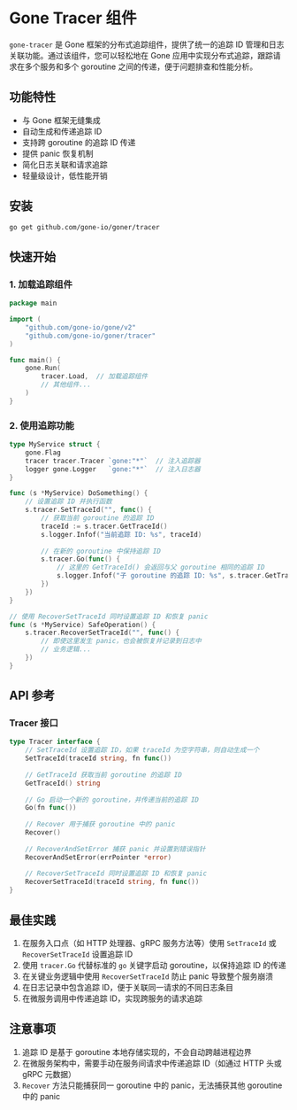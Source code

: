 # Gone Tracer 组件

`gone-tracer` 是 Gone 框架的分布式追踪组件，提供了统一的追踪 ID 管理和日志关联功能。通过该组件，您可以轻松地在 Gone 应用中实现分布式追踪，跟踪请求在多个服务和多个 goroutine 之间的传递，便于问题排查和性能分析。

## 功能特性

- 与 Gone 框架无缝集成
- 自动生成和传递追踪 ID
- 支持跨 goroutine 的追踪 ID 传递
- 提供 panic 恢复机制
- 简化日志关联和请求追踪
- 轻量级设计，低性能开销

## 安装

```bash
go get github.com/gone-io/goner/tracer
```

## 快速开始

### 1. 加载追踪组件

```go
package main

import (
    "github.com/gone-io/gone/v2"
    "github.com/gone-io/goner/tracer"
)

func main() {
    gone.Run(
        tracer.Load,  // 加载追踪组件
        // 其他组件...
    )
}
```

### 2. 使用追踪功能

```go
type MyService struct {
    gone.Flag
    tracer tracer.Tracer `gone:"*"`  // 注入追踪器
    logger gone.Logger   `gone:"*"`  // 注入日志器
}

func (s *MyService) DoSomething() {
    // 设置追踪 ID 并执行函数
    s.tracer.SetTraceId("", func() {
        // 获取当前 goroutine 的追踪 ID
        traceId := s.tracer.GetTraceId()
        s.logger.Infof("当前追踪 ID: %s", traceId)
        
        // 在新的 goroutine 中保持追踪 ID
        s.tracer.Go(func() {
            // 这里的 GetTraceId() 会返回与父 goroutine 相同的追踪 ID
            s.logger.Infof("子 goroutine 的追踪 ID: %s", s.tracer.GetTraceId())
        })
    })
}

// 使用 RecoverSetTraceId 同时设置追踪 ID 和恢复 panic
func (s *MyService) SafeOperation() {
    s.tracer.RecoverSetTraceId("", func() {
        // 即使这里发生 panic，也会被恢复并记录到日志中
        // 业务逻辑...
    })
}
```

## API 参考

### Tracer 接口

```go
type Tracer interface {
    // SetTraceId 设置追踪 ID，如果 traceId 为空字符串，则自动生成一个
    SetTraceId(traceId string, fn func())
    
    // GetTraceId 获取当前 goroutine 的追踪 ID
    GetTraceId() string
    
    // Go 启动一个新的 goroutine，并传递当前的追踪 ID
    Go(fn func())
    
    // Recover 用于捕获 goroutine 中的 panic
    Recover()
    
    // RecoverAndSetError 捕获 panic 并设置到错误指针
    RecoverAndSetError(errPointer *error)
    
    // RecoverSetTraceId 同时设置追踪 ID 和恢复 panic
    RecoverSetTraceId(traceId string, fn func())
}
```

## 最佳实践

1. 在服务入口点（如 HTTP 处理器、gRPC 服务方法等）使用 `SetTraceId` 或 `RecoverSetTraceId` 设置追踪 ID
2. 使用 `tracer.Go` 代替标准的 `go` 关键字启动 goroutine，以保持追踪 ID 的传递
3. 在关键业务逻辑中使用 `RecoverSetTraceId` 防止 panic 导致整个服务崩溃
4. 在日志记录中包含追踪 ID，便于关联同一请求的不同日志条目
5. 在微服务调用中传递追踪 ID，实现跨服务的请求追踪

## 注意事项

1. 追踪 ID 是基于 goroutine 本地存储实现的，不会自动跨越进程边界
2. 在微服务架构中，需要手动在服务间请求中传递追踪 ID（如通过 HTTP 头或 gRPC 元数据）
3. `Recover` 方法只能捕获同一 goroutine 中的 panic，无法捕获其他 goroutine 中的 panic